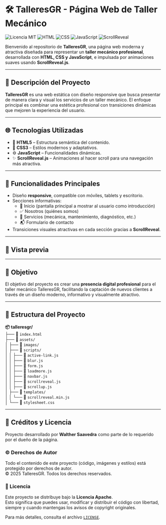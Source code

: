 # 🛠️ TalleresGR - Página Web de Taller Mecánico

![Licencia MIT](https://img.shields.io/badge/Licencia-MIT-green.svg)
![HTML](https://img.shields.io/badge/HTML5-E34F26?style=flat&logo=html5&logoColor=white)
![CSS](https://img.shields.io/badge/CSS3-1572B6?style=flat&logo=css3&logoColor=white)
![JavaScript](https://img.shields.io/badge/JavaScript-F7DF1E?style=flat&logo=javascript&logoColor=black)
![ScrollReveal](https://img.shields.io/badge/ScrollReveal-4.0%2B-blueviolet)

Bienvenido al repositorio de **TalleresGR**, una página web moderna y atractiva diseñada para representar un **taller mecánico profesional**, desarrollada con **HTML, CSS y JavaScript**, e impulsada por animaciones suaves usando **ScrollReveal.js**.

---

## 🚗 Descripción del Proyecto

**TalleresGR** es una web estática con diseño responsive que busca presentar de manera clara y visual los servicios de un taller mecánico. El enfoque principal es combinar una estética profesional con transiciones dinámicas que mejoren la experiencia del usuario.

---

## 🌐 Tecnologías Utilizadas

- 🧱 **HTML5** – Estructura semántica del contenido.
- 🎨 **CSS3** – Estilos modernos y adaptativos.
- ⚙️ **JavaScript** – Funcionalidades dinámicas.
- ✨ **ScrollReveal.js** – Animaciones al hacer scroll para una navegación más atractiva.

---

## 🎯 Funcionalidades Principales

- Diseño **responsive**, compatible con móviles, tablets y escritorio.
- Secciones informativas:
  - 📄 Inicio (pantalla principal a mostrar al usuario como introducción)
  - ✅ Nosotros (quiénes somos)
  - 🔧 Servicios (mecánica, mantenimiento, diagnóstico, etc.)
  - 📬 Formulario de contacto
- Transiciones visuales atractivas en cada sección gracias a **ScrollReveal**.

---

## 🎨 Vista previa


---

## 🚀 Objetivo

El objetivo del proyecto es crear una **presencia digital profesional** para el taller mecánico TalleresGR, facilitando la captación de nuevos clientes a través de un diseño moderno, informativo y visualmente atractivo.

---

## 📁 Estructura del Proyecto
**📦 talleresgr/**  
├── 📄 `index.html`  
├── 📁 `assets/`  
│   ├── 📁 `images/`  
│   ├── 📁 `scripts/`  
│   │   ├── 📄 `active-link.js`  
│   │   ├── 📄 `blur.js`  
│   │   ├── 📄 `form.js`  
│   │   ├── 📄 `loadmore.js`  
│   │   ├── 📄 `navbar.js`  
│   │   ├── 📄 `scrollreveal.js`  
│   │   ├── 📄 `scrollup.js`  
│   ├── 📁 `templates/`  
│   │   └── 📄 `scrollreveal.min.js`  
│   └── 📄 `stylesheet.css`  

---

## 📌 Créditos y Licencia

Proyecto desarrollado por **Walther Saavedra** como parte de lo requerido por el dueño de la página.

### © Derechos de Autor  
Todo el contenido de este proyecto (código, imágenes y estilos) está protegido por derechos de autor.  
© 2025 TalleresGR. Todos los derechos reservados.

### 📝 Licencia  
Este proyecto se distribuye bajo la **Licencia Apache**.  
Esto significa que puedes usar, modificar y distribuir el código con libertad, siempre y cuando mantengas los avisos de copyright originales.

Para más detalles, consulta el archivo [`LICENSE`](LICENSE).